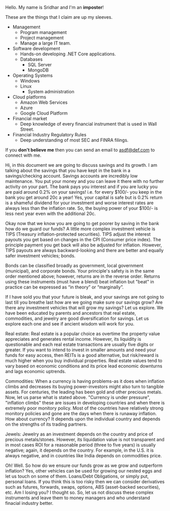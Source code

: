Hello. My name is Sridhar and I'm an  **imposter**!

These are the things that I claim are up my sleeves.

- Management
  - Program management
  - Project management
  - Manage a large IT team.
- Software development
  - Hands-on developing .NET Core applications.
  - Databases
    - SQL Server
    - MongoDB
- Operating Systems
  - Windows
  - Linux
    - System administration
- Cloud platforms
  - Amazon Web Services
  - Azure
  - Google Cloud Platform
- Financial market
  - Deep knowledge of every financial instrument that is used in Wall Street.
- Financial Industry Regulatory Rules
  - Deep understanding of most SEC and FINRA filings.

If you  **don't believe me**  then you can send an email to [asdf@def.com](mailto:asdf@def.com) to connect with me.

Hi, in this document we are going to discuss savings and its growth. I am talking about the savings that you have kept in the bank in a savings/checking account. Savings accounts are incredibly low maintenance. You put your money and you can leave it there with no further activity on your part. The bank pays you interest and if you are lucky you are paid around 0.2% on your savings! i.e. for every $100/- you keep in the bank you get around 20c a year! Yes, your capital is safe but is 0.2% return is a shameful dividend for your investment and worse interest rates are always less than the inflation rate. So, the buying power of your $100/- is less next year even with the additional 20c.

Okay now that we know you are going to get poorer by saving in the bank how do we guard our funds? A little more complex investment vehicle is TIPS (Treasury inflation-protected securities). TIPS adjust the interest payouts you get based on changes in the CPI (Consumer price index). The principle payment you get back will also be adjusted for inflation. However, TIPS payouts are always backward-looking and there are better and equally safer investment vehicles; bonds.

Bonds can be classified broadly as government, local government (municipal), and corporate bonds. Your principle's safety is in the same order mentioned above; however, returns are in the reverse order. Returns using these instruments (must have a blend) beat inflation but "beat" in practice can be expressed as “in theory” or “marginally”.

If I have sold you that your future is bleak, and your savings are not going to last till you breathe last how are we going make sure our savings grow? Are there any investment vehicles that will grow my savings? Let us explore. We have been educated by parents and ancestors that real estate, commodities, and jewelry are good diversification for savings. Let us explore each one and see if ancient wisdom will work for you.

Real estate: Real estate is a popular choice as overtime the property value appreciates and generates rental income. However, its liquidity is questionable and each real estate transactions are usually five digits or greater. If you want to intend to invest in smaller amounts and need your funds for easy access, then REITs is a good alternative, but risk/reward is much higher when you buy individual properties. Real estate values tend to vary based on economic conditions and its price lead economic downturns and lags economic uptrends.

Commodities: When a currency is having problems-as it does when inflation climbs and decreases its buying power-investors might also turn to tangible assets. For centuries, the leading has been gold and other precious metals. Now, let us parse what is stated above. "Currency is under pressure", "inflation climbs" these are issues in developing countries and when there is extremely poor monitory policy. Most of the countries have relatively strong monitory policies and gone are the days when there is runaway inflation. How about currency? It depends upon the individual country and depends on the strengths of its trading partners.

Jewels: Jewelry as an investment depends on the country and price of precious metals/stones. However, its liquidation value is not transparent and in most cases ROI for a reasonable period (three to five years) is usually negative; again, it depends on the country. For example, in the U.S. it is always negative, and in countries like India depends on commodities price.

Oh! Well. So how do we ensure our funds grow as we grow and outperform inflation? Yes, other vehicles can be used for growing our nested eggs and let us touch on some of them. Loans/Debt Obligations, or simply put, personal loans. If you think this is too risky then we can consider derivatives such as futures, forwards, swaps, options, ABS (asset-backed securities), etc. Am I losing you? I thought so. So, let us not discuss these complex instruments and leave them to money managers and who understand finacial industry better.
